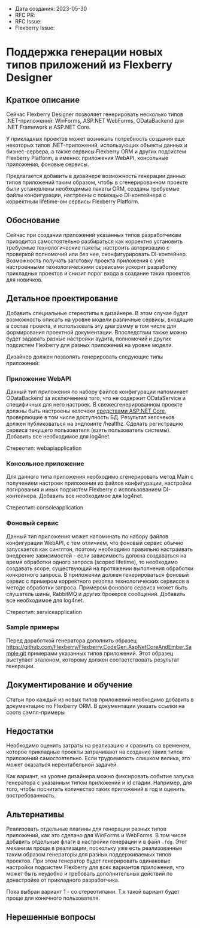 - Дата создания: 2023-05-30
- RFC PR: 
- RFC Issue: 
- Flexberry Issue:

# Поддержка генерации новых типов приложений из Flexberry Designer

## Краткое описание

Сейчас Flexberry Designer позволяет генерировать несколько типов .NET-приложений: 
WinForms, ASP.NET WebForms, ODataBackend для .NET Framework и ASP.NET Core. 

У прикладных проектов может возникать потребность создания еще некоторых типов .NET-приложений,
использующих объекты данных и бизнес-сервера, а также сервисы Flexberry ORM и других подсистем
Flexberry Platform, а именно: приложения WebAPI, консольные приложения, фоновые сервисы.

Предлагается добавить в дизайнере возможность генерации данных типов приложений таким образом,
чтобы в сгенерированном проекте были установлены необходимые пакеты ORM, созданы требуемые
файлы конфигурации, настроены с помощью DI-контейнера с корректным lifetime-ом сервисы Flexberry Platform.

## Обоснование

Сейчас при создании приложений указанных типов разработчикам приходится самостоятельно разбираться 
как корректно установить требуемые технологические пакеты, настроить авторизацию с проверкой полномочий
или без нее, сконфигурировать DI-контейнер. Возможность получать заготовку проекта приложения
с уже настроенными технологическими сервисами ускорит разработку прикладных проектов и снизит
порог входа в создание таких проектов для новичков.

## Детальное проектирование

Добавить специальные стереотипы в 
дизайнере. В этом случае будет возможность описать на уровне модели различные сервисы, входящие в состав
проекта, и использовать эту диаграмму в том числе для формирования проектной документации. Впоследствии 
также можно будет задавать разные настройки аудита, полномочий и других подсистем Flexberry для разных
приложений на уровне модели. 

Дизайнер должен позволять генерировать следующие
типы приложений:

### Приложение WebAPI
Данный тип приложения по набору файлов конфигурации напоминает ODataBackend за исключением того, что
не содержит ODataService и специфичных для него настроек. В свежесгенерированном проекте должны быть 
настроены хелсчеки [средствами ASP.NET Core](https://learn.microsoft.com/en-us/aspnet/core/host-and-deploy/health-checks?view=aspnetcore-7.0), 
проверяющие в том числе доступность БД. Результат хелсчеков должен публиковаться на эндпоинте /healthz.
Сделать регистрацию сервиса текущего пользователя (взять пользователь системы). Добавить все необходимое для log4net.

Стереотип: webapiapplication

### Консольное приложение
Для данного типа приложения необходимо сгенерировать метод Main с получением настроек приложения из файлов 
конфигурации, настройки логирования и иных подсистем Flexberry с использованием DI-контейнера. Добавить все необходимое для log4net.

Стереотип: consoleapplication

### Фоновый сервис
Данный тип приложения может напоминать по набору файлов конфигурации WebAPI, с тем отличием, что
фоновый сервис обычно запускается как синглтон, поэтому необходимо правильно настраивать внедрение 
зависимостей - если зависимость должна создаваться на время обработки одного запроса (scoped lifetime),
то необходимо создавать scope, существующий на протяжении выполнения обработки конкретного запроса.
В приложении должен генерироваться фоновый сервис с примером корректного резолва технологических
сервисов в методе обработки запроса.
Примером фонового сервиса может быть слушатель шины, RabbitMQ и других брокеров сообщений. Добавить все необходимое для log4net.

Стереотип: serviceapplication

### Sample примеры

Перед доработкой генератора дополнить образец https://github.com/Flexberry/Flexberry.CodeGen.AspNetCoreAndEmber.Sample.git примерами указанных типов приложений. Этот образец выступает эталоном, которому должен соответствовать результат генерации.

## Документирование и обучение

Статьи про каждый из новых типов приложений необходимо добавить в документацию по Flexberry ORM. В документации указать ссылки на соотв сэмпл-примеры

## Недостатки

Необходимо оценить затраты на реализацию и сравнить со временем, которое прикладные проекты затрачивают
на создание таких типов приложений самостоятельно. Если трудоемкость слишком велика, это может
оказаться нерентабельной задачей.

Как вариант, на уровне дизайнера можно фиксировать событие запуска генератора с указанным типом приложений и id стадии. Например, для того, чтобы посчитать количество таких приложений в год и оценить востребованность.

## Альтернативы

Реализовать отдельные плагины для генерации разных типов приложений, как это сделано для 
WinForms и WebForms. В том числе добавить отдельные флаги в настройки генерации и в файл `.fdg`.
Этот механизм проще в реализации, поскольку уже есть реализованные таким образом генераторы для разных
поддерживаемых типов проектов. При этом генератор будет генерировать одинаковые настройки подсистем
Flexberry для всех вариантов приложения, что может быть неудобно и требовать дополнительных действий
по донастройке от прикладного разработчика.

Пока выбран вариант 1 - со стереотипами. Т.к такой вариант будет проще для конечного пользователя.
## Нерешенные вопросы
